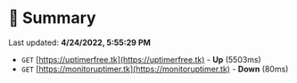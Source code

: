# 📖 Summary
Last updated: **4/24/2022, 5:55:29 PM**

- `GET` [https://uptimerfree.tk](https://uptimerfree.tk) - **Up** (5503ms)
- `GET` [https://monitoruptimer.tk](https://monitoruptimer.tk) - **Down** (80ms)
